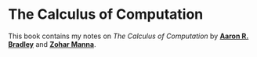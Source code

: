 # The Calculus of Computation

This book contains my notes on _The Calculus of Computation_ by [**Aaron R. Bradley**](https://theory.stanford.edu/~arbrad/) and [**Zohar Manna**](https://theory.stanford.edu/~zm/).
